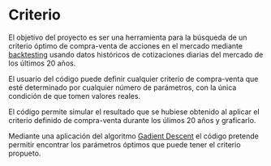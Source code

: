 # Criterio

El objetivo del proyecto es ser una herramienta para la búsqueda de un criterio óptimo de compra-venta de acciones en el mercado mediante [backtesting](https://es.wikipedia.org/wiki/Backtesting) usando datos históricos de cotizaciones diarias del mercado de los últimos 20 años.  

El usuario del código puede definir cualquier criterio de compra-venta que esté determinado por cualquier número de parámetros, con la única condición de que tomen valores reales. 

El código permite simular el resultado que se hubiese obtenido al aplicar el criterio definido de compra-venta durante los úlimos 20 años y graficarlo.

Mediante una aplicación del algoritmo [Gadient Descent](https://en.wikipedia.org/wiki/Gradient_descent) el código pretende permitir encontrar los parámetros óptimos que puede tener el criterio propueto.
